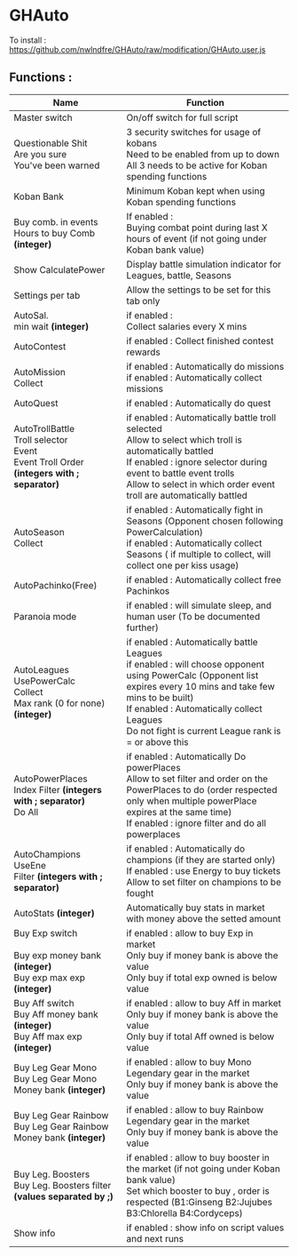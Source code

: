# GHAuto

To install : https://github.com/nwlndfre/GHAuto/raw/modification/GHAuto.user.js

## Functions : 

| Name | Function |
| --- | --- |
| Master switch | On/off switch for full script |
| Questionable Shit<br>Are you sure<br>You've been warned | 3 security switches for usage of kobans<br>Need to be enabled from up to down<br>All 3 needs to be active for Koban spending functions |
| Koban Bank | Minimum Koban kept when using Koban spending functions |
|Buy comb. in events<br>Hours to buy Comb **(integer)**| If enabled :<br>Buying combat point during last X hours of event (if not going under Koban bank value)|  
| Show CalculatePower | Display battle simulation indicator for Leagues, battle, Seasons |  
| Settings per tab | Allow the settings to be set for this tab only |  
| AutoSal.<br>min wait **(integer)**| if enabled :<br>Collect salaries every X mins |  
| AutoContest | if enabled : Collect finished contest rewards |  
| AutoMission<br>Collect | if enabled : Automatically do missions<br>if enabled : Automatically collect missions |  
| AutoQuest | if enabled : Automatically do quest |  
| AutoTrollBattle<br>Troll selector<br>Event<br>Event Troll Order **(integers with ; separator)** | if enabled : Automatically battle troll selected<br>Allow to select which troll is automatically battled<br>If enabled : ignore selector during event to battle event trolls<br>Allow to select in which order event troll are automatically battled |  
| AutoSeason<br>Collect | if enabled : Automatically fight in Seasons (Opponent chosen following PowerCalculation)<br>if enabled : Automatically collect Seasons ( if multiple to collect, will collect one per kiss usage) |  
| AutoPachinko(Free) | if enabled : Automatically collect free Pachinkos |  
| Paranoia mode | if enabled : will simulate sleep, and human user (To be documented further) |  
| AutoLeagues<br>UsePowerCalc<br>Collect<br>Max rank (0 for none) **(integer)**| if enabled : Automatically battle Leagues<br>if enabled : will choose opponent using PowerCalc (Opponent list expires every 10 mins and take few mins to be built)<br>If enabled : Automatically collect Leagues<br>Do not fight is current League rank is = or above this |  
| AutoPowerPlaces<br>Index Filter **(integers with ; separator)**<br>Do All | if enabled : Automatically Do powerPlaces<br>Allow to set filter and order on the PowerPlaces to do (order respected only when multiple powerPlace expires at the same time)<br>If enabled : ignore filter and do all powerplaces |  
| AutoChampions<br>UseEne<br>Filter **(integers with ; separator)** |if enabled : Automatically do champions (if they are started only)<br>If enabled : use Energy to buy tickets<br>Allow to set filter on champions to be fought |  
| AutoStats **(integer)** | Automatically buy stats in market with money above the setted amount |  
| Buy Exp switch<br><br>Buy exp money bank **(integer)**<br>Buy exp max exp **(integer)** | if enabled : allow to buy Exp in market<br>Only buy if money bank is above the value<br>Only buy if total exp owned is below value |  
| Buy Aff switch<br>Buy Aff money bank **(integer)**<br>Buy Aff max exp **(integer)** | if enabled : allow to buy Aff in market<br>Only buy if money bank is above the value<br>Only buy if total Aff owned is below value |  
| Buy Leg Gear Mono<br>Buy Leg Gear Mono Money bank **(integer)** | if enabled : allow to buy Mono Legendary gear in the market<br>Only buy if money bank is above the value |  
| Buy Leg Gear Rainbow<br>Buy Leg Gear Rainbow Money bank **(integer)** |if enabled : allow to buy Rainbow Legendary gear in the market<br>Only buy if money bank is above the value |  
| Buy Leg. Boosters<br>Buy Leg. Boosters filter **(values separated by ;)** | if enabled : allow to buy booster in the market (if not going under Koban bank value)<br>Set which booster to buy , order is respected (B1:Ginseng B2:Jujubes B3:Chlorella B4:Cordyceps) |  
| Show info  | if enabled : show info on script values and next runs |
